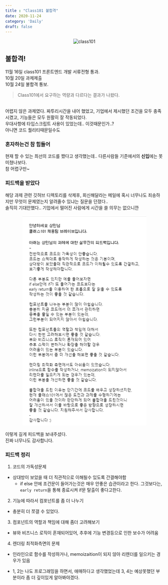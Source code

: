 ```yaml
---
title : "Class101 불합격"
date: 2020-11-24
category: 'Daily'
draft: false
---   
```

<div style="margin : 0 auto; text-align : center">
  <img src="https://t1.daumcdn.net/cfile/tistory/999727385D5220230E" alt="class101">
</div>

## 불합격!
11월 16일 class101 프론트엔드 개발 서류전형 통과.
<br>
10월 20일 과제제출
<br>
10월 24일 불합격 통보.

> Class101에서 요구하는 역량과 다르다는 결과가 나왔다.

<br>
어렵지 않은 과제였다. 짜투리시간을 내어 했었고, 기업에서 제시했던 조건을 모두 충족시켰고, 기능들은 모두 원활히 잘 작동되었다.
<br>
우대사항에 타입스크립트 사용이 있었는데.. 이것때문인가..?
<br>
아니면 코드 퀄리티때문일수도

### 혼자하는건 참 힘들어
현재 할 수 있는 최선의 코드를 짰다고 생각했는데.. 다른사람들 기준에서의 <b>신입</b>에는 못미쳤나보다.
<br>
참 어렵구만~


### 피드백을 받았다
해당 과제 관련 깃허브 디렉토리를 삭제후, 회신해달라는 메일에 혹시 너무나도 죄송하지만 무엇이 문제였는지 알려줄수 있냐는 질문을 던졌다..
<br>
솔직히 기대안했다.. 기업에서 떨어진 사람에게 시간을 쓸 의무는 없으니깐

<div style="margin : 0 auto; text-align : center">
  <img src="https://github.com/sangmin802/sangmin802.github.io/blob/main/img/2020/2020-11-24/class101.PNG?raw=true" alt="class101_feedback">
</div>

이렇게 길게 피드백을 보내주셨다.
<br>
진짜 너무나도 감사합니다. 

### 피드백 정리
1. 코드의 가독성문제
  * 상대방이 보았을 때 더 직관적으로 이해될수 있도록 간결해야함
	* if else 안에 조건문이 들어가는것은 매우 안좋은 습관이라고 한다. 그것보다는, `early return`을 통해 종료시켜 if문 탈출이 좋다고한다.

2. 기능에 따라서 컴포넌트를 좀 더 나누기
  * 충분히 더 쪼갤 수 있었다.

3. 컴포넌트의 역할과 책임에 대해 좀더 고려해보기
  * 뷰와 비즈니스 로직이 혼재되어있어, 추후에 기능 변경등으로 인한 보수가 어려움

4. 렌더링 최적화측면의 문제
  * 인라인으로 함수를 작성하거나, memoizaition이 되지 않아 리렌더를 일으키는 경우가 있음

* 1, 2는 나도 프로그래밍을 하면서, 애매하다고 생각했었는데 3, 4는 예상못했던 부분이라 좀 더 깊이있게 알아봐야겠다.